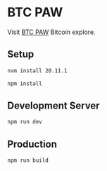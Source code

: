 # BTC PAW

Visit [BTC PAW](https://btcpaw.com) Bitcoin explore. 

## Setup

```bash
nvm install 20.11.1
```

```bash
npm install
```

## Development Server

```bash
npm run dev
```

## Production

```bash
npm run build
```
